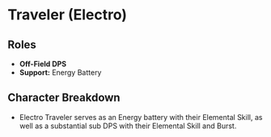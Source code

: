 # Traveler \(Electro\)

## Roles

* **Off-Field DPS**
* **Support:** Energy Battery

## Character Breakdown

* Electro Traveler serves as an Energy battery with their Elemental Skill, as well as a substantial sub DPS with their Elemental Skill and Burst.



